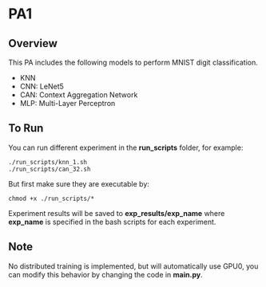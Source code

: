 # PA1

## Overview
This PA includes the following models to perform MNIST digit classification.
* KNN
* CNN: LeNet5
* CAN: Context Aggregation Network
* MLP: Multi-Layer Perceptron

## To Run

You can run different experiment in the __run_scripts__ folder, for example:

```
./run_scripts/knn_1.sh
./run_scripts/can_32.sh
```
But first make sure they are executable by:

```
chmod +x ./run_scripts/*
```

Experiment results will be saved to __exp_results/exp_name__ where __exp_name__ is specified in the bash scripts for each experiment.

## Note

No distributed training is implemented, but will automatically use GPU0, you can modify this behavior by changing the code in __main.py__.